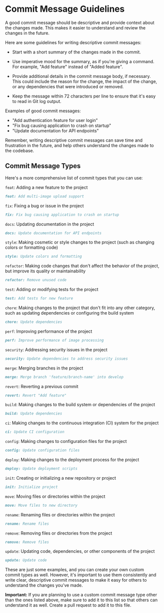 # Commit Message Guidelines

A good commit message should be descriptive and provide context about the changes made. This makes it easier to understand and review the changes in the future.

Here are some guidelines for writing descriptive commit messages:

- Start with a short summary of the changes made in the commit.

- Use imperative mood for the summary, as if you're giving a command. For example, "Add feature" instead of "Added feature".

- Provide additional details in the commit message body, if necessary. This could include the reason for the change, the impact of the change, or any dependencies that were introduced or removed.

- Keep the message within 72 characters per line to ensure that it's easy to read in Git log output.

Examples of good commit messages:

- "Add authentication feature for user login"
- "Fix bug causing application to crash on startup"
- "Update documentation for API endpoints"

Remember, writing descriptive commit messages can save time and frustration in the future, and help others understand the changes made to the codebase.

## Commit Message Types

Here's a more comprehensive list of commit types that you can use:

`feat`: Adding a new feature to the project

```markdown
feat: Add multi-image upload support
```

`fix`: Fixing a bug or issue in the project

```markdown
fix: Fix bug causing application to crash on startup
```

`docs`: Updating documentation in the project

```markdown
docs: Update documentation for API endpoints
```

`style`: Making cosmetic or style changes to the project (such as changing colors or formatting code)

```markdown
style: Update colors and formatting
```

`refactor`: Making code changes that don't affect the behavior of the project, but improve its quality or maintainability

```markdown
refactor: Remove unused code
```

`test`: Adding or modifying tests for the project

```markdown
test: Add tests for new feature
```

`chore`: Making changes to the project that don't fit into any other category, such as updating dependencies or configuring the build system

```markdown
chore: Update dependencies
```

`perf`: Improving performance of the project

```markdown
perf: Improve performance of image processing
```

`security`: Addressing security issues in the project

```markdown
security: Update dependencies to address security issues
```

`merge`: Merging branches in the project

```markdown
merge: Merge branch 'feature/branch-name' into develop
```

`revert`: Reverting a previous commit

```markdown
revert: Revert "Add feature"
```

`build`: Making changes to the build system or dependencies of the project

```markdown
build: Update dependencies
```

`ci`: Making changes to the continuous integration (CI) system for the project

```markdown
ci: Update CI configuration
```

`config`: Making changes to configuration files for the project

```markdown
config: Update configuration files
```

`deploy`: Making changes to the deployment process for the project

```markdown
deploy: Update deployment scripts
```

`init`: Creating or initializing a new repository or project

```markdown
init: Initialize project
```

`move`: Moving files or directories within the project

```markdown
move: Move files to new directory
```

`rename`: Renaming files or directories within the project

```markdown
rename: Rename files
```

`remove`: Removing files or directories from the project

```markdown
remove: Remove files
```

`update`: Updating code, dependencies, or other components of the project

```markdown
update: Update code
```

These are just some examples, and you can create your own custom commit types as well. However, it's important to use them consistently and write clear, descriptive commit messages to make it easy for others to understand the changes you've made.

**Important:** If you are planning to use a custom commit message type other than the ones listed above, make sure to add it to this list so that others can understand it as well. Create a pull request to add it to this file.

<!-- Auto-update: 2025-10-14T02:39:51.605826 -->

<!-- Auto-update: 2025-10-16T12:15:07.779121 -->
